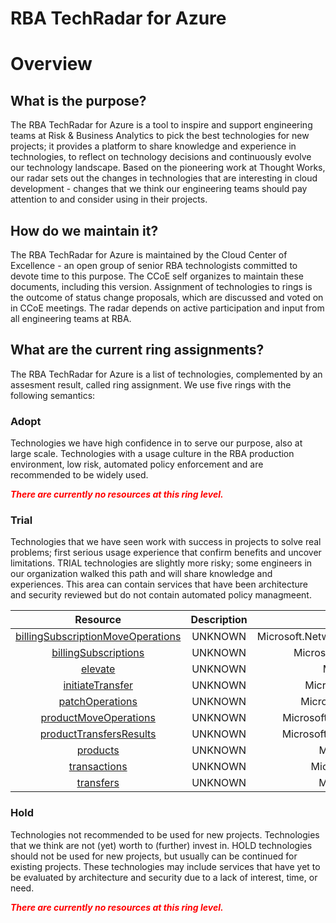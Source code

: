 
RBA TechRadar for Azure
=======================

# Overview

## What is the purpose?


The RBA TechRadar for Azure is a tool to inspire and support engineering teams at Risk & Business Analytics to pick the best technologies for new projects; it provides a platform to share knowledge and experience in technologies, to reflect on technology decisions and continuously evolve our technology landscape.  Based on the pioneering work at Thought Works, our radar sets out the changes in technologies that are interesting in cloud development - changes that we think our engineering teams should pay attention to and consider using in their projects.
## How do we maintain it?


The RBA TechRadar for Azure is maintained by the Cloud Center of Excellence - an open group of senior RBA technologists committed to devote time to this purpose.  The CCoE self organizes to maintain these documents, including this version.  Assignment of technologies to rings is the outcome of status change proposals, which are discussed and voted on in CCoE meetings.  The radar depends on active participation and input from all engineering teams at RBA.
## What are the current ring assignments?


The RBA TechRadar for Azure is a list of technologies, complemented by an assesment result, called ring assignment.  We use five rings with the following semantics:
### Adopt


Technologies we have high confidence in to serve our purpose, also at large scale.  Technologies with a usage culture in the RBA production environment, low risk, automated policy enforcement and are recommended to be widely used.  
  
***<font color="red"> There are currently no resources at this ring level. </font>***
### Trial


Technologies that we have seen work with success in projects to solve real problems;  first serious usage experience that confirm benefits and uncover limitations.  TRIAL technologies are slightly more risky; some engineers in our organization walked this path and will share knowledge and experiences.  This area can contain services that have been architecture and security reviewed but do not contain automated policy managmeent.  

|Resource|Description|Path|Status|
| :---: | :---: | :---: | :---: |
|[billingSubscriptionMoveOperations](https://github.com/openrba/python-azure-techradar/blob/master/Microsoft.Network/billingAccounts/invoiceSections/billingSubscriptionMoveOperations/README.md)|UNKNOWN|Microsoft.Network/billingAccounts/invoiceSections/billingSubscriptionMoveOperations|TRIAL|
|[billingSubscriptions](https://github.com/openrba/python-azure-techradar/blob/master/Microsoft.Network/billingAccounts/invoiceSections/billingSubscriptions/README.md)|UNKNOWN|Microsoft.Network/billingAccounts/invoiceSections/billingSubscriptions|TRIAL|
|[elevate](https://github.com/openrba/python-azure-techradar/blob/master/Microsoft.Network/billingAccounts/invoiceSections/elevate/README.md)|UNKNOWN|Microsoft.Network/billingAccounts/invoiceSections/elevate|TRIAL|
|[initiateTransfer](https://github.com/openrba/python-azure-techradar/blob/master/Microsoft.Network/billingAccounts/invoiceSections/initiateTransfer/README.md)|UNKNOWN|Microsoft.Network/billingAccounts/invoiceSections/initiateTransfer|TRIAL|
|[patchOperations](https://github.com/openrba/python-azure-techradar/blob/master/Microsoft.Network/billingAccounts/invoiceSections/patchOperations/README.md)|UNKNOWN|Microsoft.Network/billingAccounts/invoiceSections/patchOperations|TRIAL|
|[productMoveOperations](https://github.com/openrba/python-azure-techradar/blob/master/Microsoft.Network/billingAccounts/invoiceSections/productMoveOperations/README.md)|UNKNOWN|Microsoft.Network/billingAccounts/invoiceSections/productMoveOperations|TRIAL|
|[productTransfersResults](https://github.com/openrba/python-azure-techradar/blob/master/Microsoft.Network/billingAccounts/invoiceSections/productTransfersResults/README.md)|UNKNOWN|Microsoft.Network/billingAccounts/invoiceSections/productTransfersResults|TRIAL|
|[products](https://github.com/openrba/python-azure-techradar/blob/master/Microsoft.Network/billingAccounts/invoiceSections/products/README.md)|UNKNOWN|Microsoft.Network/billingAccounts/invoiceSections/products|TRIAL|
|[transactions](https://github.com/openrba/python-azure-techradar/blob/master/Microsoft.Network/billingAccounts/invoiceSections/transactions/README.md)|UNKNOWN|Microsoft.Network/billingAccounts/invoiceSections/transactions|TRIAL|
|[transfers](https://github.com/openrba/python-azure-techradar/blob/master/Microsoft.Network/billingAccounts/invoiceSections/transfers/README.md)|UNKNOWN|Microsoft.Network/billingAccounts/invoiceSections/transfers|TRIAL|

### Hold


Technologies not recommended to be used for new projects. Technologies that we think are not (yet) worth to (further) invest in.  HOLD technologies should not be used for new projects, but usually can be continued for existing projects.  These technologies may include services that have yet to be evaluated by architecture and security due to a lack of interest, time, or need.  
  
***<font color="red"> There are currently no resources at this ring level. </font>***